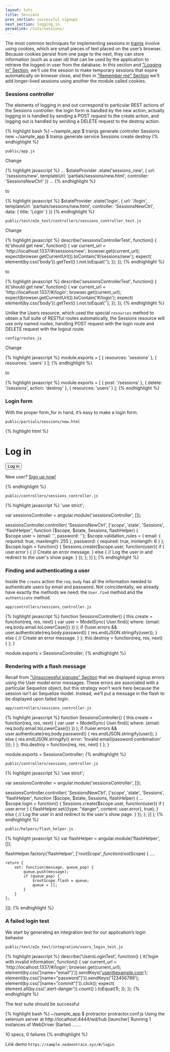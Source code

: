 ```yaml
---
layout: tuts
title: Sessions
prev_section: successful_signups
next_section: logging_in
permalink: /tuts/sessions/
---
```


The most common techniques for implementing sessions in [trainjs](https://nodeontrain.xyz) involve using cookies, which are small pieces of text placed on the user’s browser. Because cookies persist from one page to the next, they can store information (such as a user id) that can be used by the application to retrieve the logged-in user from the database. In this section and ["Logging in" Section](https://nodeontrain.xyz/tuts/logging_in/), we’ll use the session to make temporary sessions that expire automatically on browser close, and then in ["Remember me" Section](https://nodeontrain.xyz/tuts/remember_me/) we’ll add longer-lived sessions using another the module called cookies.

### Sessions controller

The elements of logging in and out correspond to particular REST actions of the Sessions controller: the login form is handled by the new action, actually logging in is handled by sending a POST request to the create action, and logging out is handled by sending a DELETE request to the destroy action.

{% highlight bash %}
~/sample_app $ trainjs generate controller Sessions new
~/sample_app $ trainjs generate service Sessions create destroy
{% endhighlight %}

`public/app.js`

Change

{% highlight javascript %}
...
$stateProvider
.state('sessions_new', {
	url: '/sessions/new',
	templateUrl: 'partials/sessions/new.html',
	controller: 'SessionsNewCtrl'
})
...
{% endhighlight %}

to

{% highlight javascript %}
$stateProvider
.state('login', {
	url: '/login',
	templateUrl: 'partials/sessions/new.html',
	controller: 'SessionsNewCtrl',
	data: {
		title: 'Login'
	}
})
{% endhighlight %}


`public/test/e2e_test/controllers/sessions_controller_test.js`

Change

{% highlight javascript %}
describe('sessionsControllerTest', function() {
	it('should get new', function() {
		var current_url = 'http://localhost:1337/#/sessions/new';
		browser.get(current_url);
		expect(browser.getCurrentUrl()).toContain('#/sessions/new');
		expect( element(by.css('body')).getText() ).not.toEqual('');
	});
});
{% endhighlight %}

to

{% highlight javascript %}
describe('sessionsControllerTest', function() {
	it('should get new', function() {
		var current_url = 'http://localhost:1337/#/login';
		browser.get(current_url);
		expect(browser.getCurrentUrl()).toContain('#/login');
		expect( element(by.css('body')).getText() ).not.toEqual('');
	});
});
{% endhighlight %}


Unlike the Users resource, which used the special `resources` method to obtain a full suite of RESTful routes automatically, the Sessions resource will use only named routes, handling POST request with the login route and DELETE request with the logout route.

`config/routes.js`

Change

{% highlight javascript %}
module.exports = [
	{ resources: 'sessions' },
	{ resources: 'users' }
];
{% endhighlight %}

to

{% highlight javascript %}
module.exports = [
	{ post: '/sessions' },
	{ delete: '/sessions', action: 'destroy' },
	{ resources: 'users' }
];
{% endhighlight %}

### Login form

With the proper form_for in hand, it’s easy to make a login form.

`public/partials/sessions/new.html`

{% highlight html %}
<h1>Log in</h1>

<div class="row">
	<div class="col-md-6 col-md-offset-3">
		<form form-for="user" submit-with="login()" validation-rules="validation_rules">
			<text-field attribute="email" label="Email" type="email"></text-field>
			<text-field attribute="password" label="Password" type="password"></text-field>
			<input class="btn btn-primary" name="commit" type="submit" value="Log in" />
		</form>
		<p>New user? <a href ui-sref="signup">Sign up now!</a></p>
	</div>
</div>
{% endhighlight %}

`public/controllers/sessions_controller.js`

{% highlight javascript %}
'use strict';

var sessionsController = angular.module('sessionsController', []);

sessionsController.controller(
	'SessionsNewCtrl',
	['$scope', '$state', 'Sessions', 'flashHelper', function ($scope, $state, Sessions, flashHelper) {
		$scope.user = {email: '', password: ''};
		$scope.validation_rules = {
			email: {
				required: true,
				maxlength: 255
			},
			password: {
				required: true,
				minlength: 6
			}
		};
		$scope.login = function() {
			Sessions.create($scope.user, function(user){
				if ( user.error ) {
					// Create an error message.
				} else {
					// Log the user in and redirect to the user's show page.
				}
			});
		};
	}]
);
{% endhighlight %}


### Finding and authenticating a user

Inside the `create` action the `req.body` has all the information needed to authenticate users by email and password. Not coincidentally, we already have exactly the methods we need: the `User.find` method and the `authenticate` method.

`app/controllers/sessions_controller.js`

{% highlight javascript %}
function SessionsController() {
	this.create = function(req, res, next) {
		var user = ModelSync( User.find({ where: {email: req.body.email.toLowerCase()} }) );
		if (!user.errors && user.authenticate(req.body.password)) {
			res.end(JSON.stringify(user));
		} else {
			// Create an error message.
		}
	};
	this.destroy = function(req, res, next) {
	};
}

module.exports = SessionsController;
{% endhighlight %}

### Rendering with a flash message

Recall from ["Unsuccessful signups" Section](https://nodeontrain.xyz/tuts/unsuccessful_signups/#signup-error-messages) that we displayed signup errors using the User model error messages. These errors are associated with a particular Sequelize object, but this strategy won’t work here because the session isn’t an Sequelize model. Instead, we’ll put a message in the flash to be displayed upon failed login.

`app/controllers/sessions_controller.js`

{% highlight javascript %}
function SessionsController() {
	this.create = function(req, res, next) {
		var user = ModelSync( User.find({ where: {email: req.body.email.toLowerCase()} }) );
		if (!user.errors && user.authenticate(req.body.password)) {
			res.end(JSON.stringify(user));
		} else {
			res.end(JSON.stringify({
				error: 'Invalid email/password combination'
			}));
		}
	};
	this.destroy = function(req, res, next) {
	};
}

module.exports = SessionsController;
{% endhighlight %}

`public/controllers/sessions_controller.js`

{% highlight javascript %}
'use strict';

var sessionsController = angular.module('sessionsController', []);

sessionsController.controller(
	'SessionsNewCtrl',
	['$scope', '$state', 'Sessions', 'flashHelper', function ($scope, $state, Sessions, flashHelper) {
		...
		$scope.login = function() {
			Sessions.create($scope.user, function(user){
				if ( user.error ) {
					flashHelper.set({type: "danger", content: user.error}, true);
				} else {
					// Log the user in and redirect to the user's show page.
				}
			});
		};
	}]
);
{% endhighlight %}

`public/helpers/flash_helper.js`

{% highlight javascript %}
var flashHelper = angular.module('flashHelper', []);

flashHelper.factory('flashHelper', ['$rootScope', function($rootScope) {
	....

	return {
		set: function(message, queue_pop) {
			queue.push(message);
			if (queue_pop) {
				$rootScope.flash = queue;
				queue = [];
			}
		}
	};
}]);
{% endhighlight %}


### A failed login test

We start by generating an integration test for our application’s login behavior

`public/test/e2e_test/integration/users_login_test.js`

{% highlight javascript %}
describe('UsersLoginTest', function() {
	it('login with invalid information', function() {
		var current_url = 'http://localhost:1337/#/login';
		browser.get(current_url);
		element(by.css('[name="email"]')).sendKeys('user@example.com');
		element(by.css('[name="password"]')).sendKeys('123456789');
		element(by.css('[name="commit"]')).click();
		expect( element.all(by.css('.alert-danger')).count() ).toEqual(1);
	});
});
{% endhighlight %}

The test suite should be successful

{% highlight bash %}
~/sample_app $ protractor protractor.conf.js
Using the selenium server at http://localhost:4444/wd/hub
[launcher] Running 1 instances of WebDriver
Started
.......

10 specs, 0 failures
{% endhighlight %}

Link demo `https://sample.nodeontrain.xyz/#/login`
